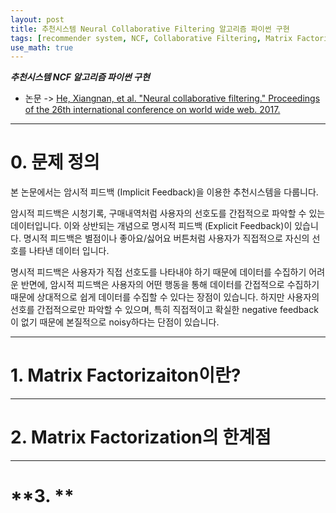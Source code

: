 ```yaml
---
layout: post
title: 추천시스템 Neural Collaborative Filtering 알고리즘 파이썬 구현
tags: [recommender system, NCF, Collaborative Filtering, Matrix Factorization, Python]
use_math: true
---
```


***추천시스템 NCF 알고리즘 파이썬 구현***

* 논문 -> [He, Xiangnan, et al. "Neural collaborative filtering." Proceedings of the 26th international conference on world wide web. 2017.
](https://dl.acm.org/doi/pdf/10.1145/3038912.3052569?casa_token=FfITqllG5HMAAAAA:rI_bL7aiSwK9r061e8X7_SEIpBIfLd8_MGB3yMrIlj53dzlfvN97S_qZDIgKPepzSjjy5cFHEUgCgvY)

---
# **0. 문제 정의**
본 논문에서는 암시적 피드백 (Implicit Feedback)을 이용한 추천시스템을 다룹니다.

암시적 피드백은 시청기록, 구매내역처럼 사용자의 선호도를 간접적으로 파악할 수 있는 데이터입니다. 이와 상반되는 개념으로 명시적 피드백 (Explicit Feedback)이 있습니다. 명시적 피드백은 별점이나 좋아요/싫어요 버튼처럼 사용자가 직접적으로 자신의 선호를 나타낸 데이터 입니다.

명시적 피드백은 사용자가 직접 선호도를 나타내야 하기 때문에 데이터를 수집하기 어려운 반면에, 암시적 피드백은 사용자의 어떤 행동을 통해 데이터를 간접적으로 수집하기 때문에 상대적으로 쉽게 데이터를 수집할 수 있다는 장점이 있습니다. 하지만 사용자의 선호를 간접적으로만 파악할 수 있으며, 특히 직접적이고 확실한 negative feedback이 없기 때문에 본질적으로 noisy하다는 단점이 있습니다.






---
# **1. Matrix Factorizaiton이란?**





---
# **2. Matrix Factorization의 한계점**




---
# **3. **
